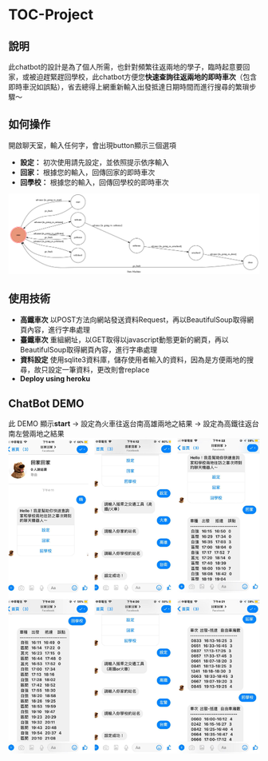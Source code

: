 # TOC-Project
## 說明
此chatbot的設計是為了個人所需，也針對頻繁往返兩地的學子，臨時起意要回家，或被迫趕緊趕回學校，此chatbot方便您**快速查詢往返兩地的即時車次**（包含即時車況如誤點），省去總得上網重新輸入出發抵達日期時間而進行搜尋的繁瑣步驟～

## 如何操作
開啟聊天室，輸入任何字，會出現button顯示三個選項
* **設定：** 初次使用請先設定，並依照提示依序輸入
* **回家：** 根據您的輸入，回傳回家的即時車次
* **回學校：** 根據您的輸入，回傳回學校的即時車次

![show-fsm](https://github.com/emschenn/TOC-Project/blob/master/fsm.png)

## 使用技術
* **高鐵車次**
   以POST方法向網站發送資料Request，再以BeautifulSoup取得網頁內容，進行字串處理
* **臺鐵車次**
   重組網址，以GET取得以javascript動態更新的網頁，再以BeautifulSoup取得網頁內容，進行字串處理
* **資料設定**
   使用sqlite3資料庫，儲存使用者輸入的資料，因為是方便兩地的搜尋，故只設定一筆資料，更改則會replace
* **Deploy using heroku**

## ChatBot DEMO
此 DEMO 顯示**start** -> 設定為火車往返台南高雄兩地之結果 -> 設定為高鐵往返台南左營兩地之結果 
![demo](https://github.com/emschenn/TOC-Project/blob/master/demo.jpg)


